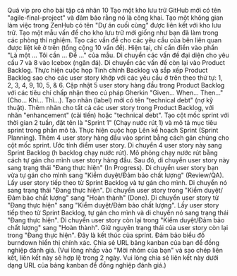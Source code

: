Quá vip pro cho bài tập cá nhân 10 
Tạo một kho lưu trữ GitHub mới có tên "agile-final-project" và đảm bảo rằng nó là công khai.
Tạo một không gian làm việc trong ZenHub có tên "Dự án cuối cùng" được liên kết với kho lưu trữ.
Tạo một mẫu vấn đề cho kho lưu trữ mới giống như bạn đã làm trong các phòng thí nghiệm.
Tạo các vấn đề cho các yêu cầu của bên liên quan được liệt kê ở trên (tổng cộng 10 vấn đề). Hiện tại, chỉ cần điền vào phần "Là một ... Tôi cần ... Để ..." của mẫu.
Di chuyển các vấn đề đại diện cho yêu cầu 7 và 8 vào Icebox (ngăn đá).
Di chuyển các vấn đề còn lại vào Product Backlog.
Thực hiện cuộc họp Tinh chỉnh Backlog và sắp xếp Product Backlog sao cho các user story khớp với các yêu cầu ở trên theo thứ tự: 1, 2, 3, 4, 9, 10, 5, & 6.
Cập nhật 5 user story hàng đầu trong Product Backlog với các tiêu chí chấp nhận theo cú pháp Gherkin "Given... When... Then..." (Cho... Khi... Thì...).
Tạo nhãn (label) mới có tên "technical debt" (nợ kỹ thuật).
Thêm nhãn cho tất cả các user story trong Product Backlog, với nhãn "enhancement" (cải tiến) hoặc "technical debt".
Tạo cột mốc sprint với thời gian 2 tuần, đặt tên là "Sprint 1" (Chạy nước rút 1) và mô tả mục tiêu sprint trong phần mô tả.
Thực hiện cuộc họp Lên kế hoạch Sprint (Sprint Planning). Thêm 4 user story hàng đầu vào sprint bằng cách gán chúng cho cột mốc sprint. Ước tính điểm user story. Di chuyển 4 user story này sang Sprint Backlog (h backlog chạy nước rút).
Mô phỏng chạy nước rút bằng cách tự gán cho mình user story hàng đầu. Sau đó, di chuyển user story này sang trạng thái "Đang thực hiện" (In Progress).
Di chuyển user story bạn vừa tự gán cho mình sang "Kiểm duyệt/Đảm bảo chất lượng" (Review/QA). Lấy user story tiếp theo từ Sprint Backlog và tự gán cho mình. Di chuyển nó sang trạng thái "Đang thực hiện".
Di chuyển user story trong "Kiểm duyệt/Đảm bảo chất lượng" sang "Hoàn thành" (Done). Di chuyển user story từ "Đang thực hiện" sang "Kiểm duyệt/Đảm bảo chất lượng". Lấy user story tiếp theo từ Sprint Backlog, tự gán cho mình và di chuyển nó sang trạng thái "Đang thực hiện".
Di chuyển user story còn lại trong "Kiểm duyệt/Đảm bảo chất lượng" sang "Hoàn thành". Giữ nguyên trạng thái của user story còn lại trong "Đang thực hiện". Đây là kết thúc của sprint.
Đảm bảo biểu đồ burndown hiển thị chính xác.
Chia sẻ URL bảng kanban của bạn để đồng nghiệp đánh giá. (Vui lòng nhấp vào "Mời nhóm của bạn" và sao chép liên kết, liên kết này sẽ hợp lệ trong 2 ngày. Vui lòng chia sẻ liên kết này dưới dạng URL của bảng kanban để đồng nghiệp đánh giá.)


